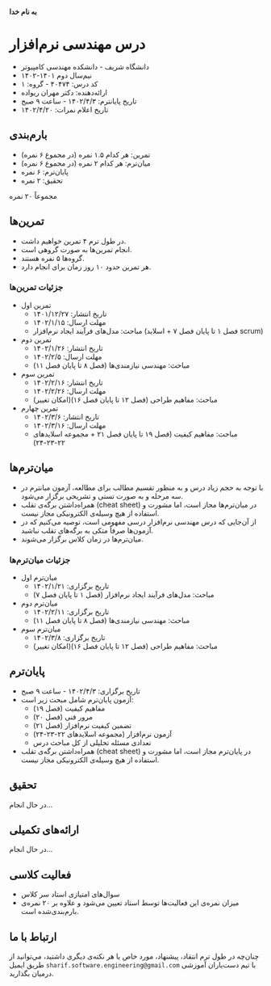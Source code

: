 **به نام خدا**
# درس مهندسی نرم‌افزار
- دانشگاه شریف - دانشکده مهندسی کامپیوتر
- نیم‌سال دوم ۱۴۰۱-۱۴۰۲
- کد درس: ۴۰۴۷۴ - گروه: ۱
- ارائه‌دهنده: دکتر مهران ریواده
- تاریخ پایانترم: ۱۴۰۲/۴/۳ - ساعت ۹ صبح
- تاریخ اعلام نمرات: ۱۴۰۲/۴/۲۰

## بارم‌بندی
- تمرین: هر کدام ۱.۵ نمره (در مجموع ۶ نمره)
- میان‌ترم: هر کدام ۲ نمره (در مجموع ۶ نمره)
- پایان‌ترم: ۶ نمره
- تحقیق: ۲ نمره

مجموعاً ۲۰ نمره

## تمرین‌ها
- در طول ترم ۴ تمرین خواهیم داشت.
- انجام تمرین‌ها به صورت گروهی است.
- گروه‌ها ۵ نفره هستند.
- هر تمرین حدود ۱۰ روز زمان برای انجام دارد.

### جزئیات تمرین‌ها
- تمرین اول
  - تاریخ انتشار: ۱۴۰۱/۱۲/۲۷
  - مهلت ارسال: ۱۴۰۲/۱/۱۵
  - مباحث: مدل‌های فرآیند ایجاد نرم‌افزار (فصل ۱ تا پایان فصل ۷ + اسلاید scrum)
- تمرین دوم
  - تاریخ انتشار: ۱۴۰۲/۱/۲۶
  - مهلت ارسال: ۱۴۰۲/۲/۵
  - مباحث: مهندسی نیازمندی‌ها (فصل ۸ تا پایان فصل ۱۱)
- تمرین سوم
  - تاریخ انتشار: ۱۴۰۲/۲/۱۶
  - مهلت ارسال: ۱۴۰۲/۲/۲۶
  - مباحث: مفاهیم طراحی (فصل ۱۲ تا پایان فصل ۱۶)(امکان تغییر)
- تمرین چهارم
  - تاریخ انتشار: ۱۴۰۲/۳/۶
  - مهلت ارسال: ۱۴۰۲/۳/۱۶
  - مباحث: مفاهیم کیفیت (فصل ۱۹ تا پایان فصل ۲۱ + مجموعه اسلایدهای ۲۲-۲۳-۲۴)  

## میان‌ترم‌ها

- با توجه به حجم زیاد درس و به منظور تقسیم مطالب برای مطالعه، آزمون میانترم در سه مرحله و به صورت تستی و تشریحی برگزار می‌شود.
- همراه‌داشتن برگه‌ی تقلب (cheat sheet) در میان‌ترم‌‌ها مجاز است، اما مشورت و استفاده از هیچ وسیله‌ی الکترونیکی مجاز نیست.
- از آن‌جایی که درس مهندسی نرم‌افزار درسی مفهومی است، توصیه می‌کنیم که در آزمون‌ها صرفاً متکی به برگه‌های تقلب نباشید.
- میان‌ترم‌ها در زمان کلاس برگزار می‌شوند.  

### جزئیات میان‌ترم‌ها
- میان‌ترم اول
  - تاریخ برگزاری: ۱۴۰۲/۱/۲۱
  - مباحث: مدل‌های فرآیند ایجاد نرم‌افزار (فصل ۱ تا پایان فصل ۷)
- میان‌ترم دوم
  - تاریخ برگزاری: ۱۴۰۲/۲/۱۱
  - مباحث: مهندسی نیازمندی‌ها (فصل ۸ تا پایان فصل ۱۱)
- میان‌ترم سوم
  - تاریخ برگزاری: ۱۴۰۲/۳/۸
  - مباحث: مفاهیم طراحی (فصل ۱۲ تا پایان فصل ۱۶)(امکان تغییر)
  
## پایان‌ترم
- تاریخ برگزاری: ۱۴۰۲/۴/۳ - ساعت ۹ صبح
- آزمون پایان‌ترم شامل مبحث زیر است:
  - مفاهیم کیفیت (فصل ۱۹)
  - مرور فنی (فصل ۲۰)
  - تضمین کیفیت نرم‌افزار (فصل ۲۱)
  - آزمون نرم‌افزار (مجموعه اسلایدهای ۲۲-۲۳-۲۴)
  - تعدادی مسئله تحلیلی از کل مباحث درس
- همراه‌داشتن برگه‌ی تقلب (cheat sheet) در پایان‌ترم مجاز است، اما مشورت و استفاده از هیچ وسیله‌ی الکترونیکی مجاز نیست.

## تحقیق
در حال انجام...

## ارائه‌های تکمیلی
در حال انجام...

## فعالیت کلاسی
- سوال‌های امتیازی استاد سر کلاس
- میزان نمره‌ی این فعالیت‌ها توسط استاد تعیین می‌شود و علاوه بر ۲۰ نمره‌ی بارم‌بندی‌شده است.

## ارتباط با ما
چنان‌چه در طول ترم انتقاد، پیشنهاد، مورد خاص یا هر نکته‌ی دیگری داشتید، مي‌توانید از طریق ایمیل `sharif.software.engineering@gmail.com` با تیم دست‌یاران آموزشی درمیان بگذارید.
